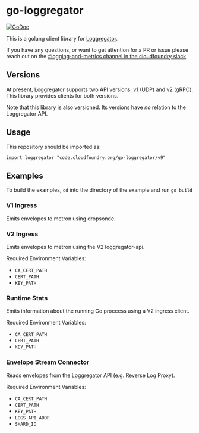 # go-loggregator
[![GoDoc][go-doc-badge]][go-doc]

This is a golang client library for [Loggregator][loggregator].

If you have any questions, or want to get attention for a PR or issue please reach out on the [#logging-and-metrics channel in the cloudfoundry slack](https://cloudfoundry.slack.com/archives/CUW93AF3M)

## Versions

At present, Loggregator supports two API versions: v1 (UDP) and v2 (gRPC).
This library provides clients for both versions.

Note that this library is also versioned. Its versions have *no* relation to
the Loggregator API.

## Usage

This repository should be imported as:

`import loggregator "code.cloudfoundry.org/go-loggregator/v9"`

## Examples

To build the examples, `cd` into the directory of the example and run `go build`

### V1 Ingress

Emits envelopes to metron using dropsonde.

### V2 Ingress

Emits envelopes to metron using the V2 loggregator-api.

Required Environment Variables:

* `CA_CERT_PATH`
* `CERT_PATH`
* `KEY_PATH`

### Runtime Stats

Emits information about the running Go proccess using a V2 ingress client.

Required Environment Variables:

* `CA_CERT_PATH`
* `CERT_PATH`
* `KEY_PATH`

### Envelope Stream Connector

Reads envelopes from the Loggregator API (e.g. Reverse Log Proxy).

Required Environment Variables:

* `CA_CERT_PATH`
* `CERT_PATH`
* `KEY_PATH`
* `LOGS_API_ADDR`
* `SHARD_ID`

[loggregator]:              https://github.com/cloudfoundry/loggregator-release
[go-doc-badge]:             https://godoc.org/code.cloudfoundry.org/go-loggregator?status.svg
[go-doc]:                   https://godoc.org/code.cloudfoundry.org/go-loggregator
